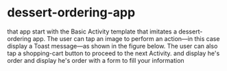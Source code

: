 # dessert-ordering-app

that app start with the Basic Activity template that imitates a dessert-ordering app.
The user can tap an image to perform an action—in this case display a Toast message—as shown in the figure below. 
The user can also tap a shopping-cart button to proceed to the next Activity.
and display he's order
and display he's order with a form to fill your information
